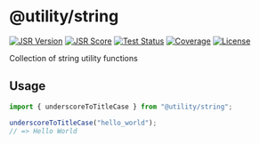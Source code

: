 # @utility/string

[![JSR Version](https://jsr.io/badges/@utility/string)](https://jsr.io/@utility/string)
[![JSR Score](https://jsr.io/badges/@utility/string/score)](https://jsr.io/@utility/string/score)
[![Test Status](https://github.com/utilityjs/string/actions/workflows/test.yml/badge.svg)](https://github.com/utilityjs/string/actions/workflows/test.yml)
[![Coverage](https://codecov.io/gh/utilityjs/string/branch/main/graph/badge.svg?token=OzlniGFmNp)](https://codecov.io/gh/utilityjs/string)
[![License](https://img.shields.io/github/license/utilityjs/string.svg?label=License)](/LICENSE)

Collection of string utility functions

## Usage

```typescript
import { underscoreToTitleCase } from "@utility/string";

underscoreToTitleCase("hello_world");
// => Hello World
```
